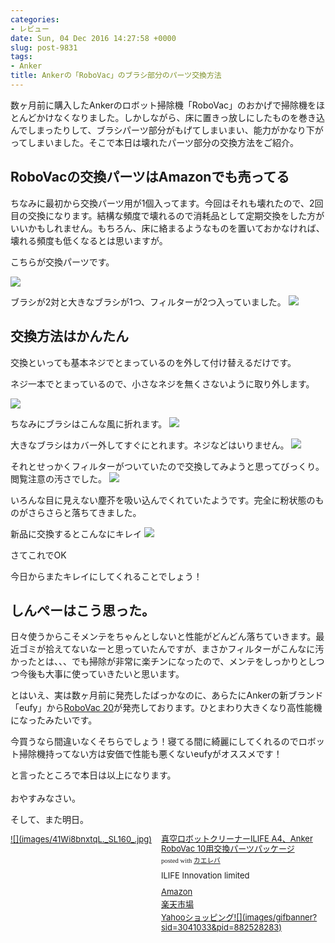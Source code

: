 ```yaml
---
categories:
- レビュー
date: Sun, 04 Dec 2016 14:27:58 +0000
slug: post-9831
tags:
- Anker
title: Ankerの「RoboVac」のブラシ部分のパーツ交換方法
---
```


数ヶ月前に購入したAnkerのロボット掃除機「RoboVac」のおかげで掃除機をほとんどかけなくなりました。しかしながら、床に置きっ放しにしたものを巻き込んでしまったりして、ブラシパーツ部分がもげてしまいまい、能力がかなり下がってしまいました。そこで本日は壊れたパーツ部分の交換方法をご紹介。<!--more--><h2>RoboVacの交換パーツはAmazonでも売ってる</h2>

ちなみに最初から交換パーツ用が1個入ってます。今回はそれも壊れたので、2回目の交換になります。結構な頻度で壊れるので消耗品として定期交換をした方がいいかもしれません。もちろん、床に絡まるようなものを置いておかなければ、壊れる頻度も低くなるとは思いますが。

こちらが交換パーツです。

![](images/IIMG_5056.jpg)

ブラシが2対と大きなブラシが1つ、フィルターが2つ入っていました。
![](images/IIMG_5057.jpg)

<h2>交換方法はかんたん</h2>

交換といっても基本ネジでとまっているのを外して付け替えるだけです。

ネジ一本でとまっているので、小さなネジを無くさないように取り外します。

![](images/IIMG_5054.jpg)

ちなみにブラシはこんな風に折れます。
![](images/IIMG_5052.jpg)

大きなブラシはカバー外してすぐにとれます。ネジなどはいりません。
![](images/IIMG_5055.jpg)


それとせっかくフィルターがついていたので交換してみようと思ってびっくり。閲覧注意の汚さでした。
![](images/IIMG_5062.jpg)

いろんな目に見えない塵芥を吸い込んでくれていたようです。完全に粉状態のものがさらさらと落ちてきました。

新品に交換するとこんなにキレイ
![](images/IIMG_5063.jpg)

さてこれでOK

今日からまたキレイにしてくれることでしょう！

<h2>しんぺーはこう思った。</h2>

日々使うからこそメンテをちゃんとしないと性能がどんどん落ちていきます。最近ゴミが拾えてないなーと思っていたんですが、まさかフィルターがこんなに汚かったとは、、、でも掃除が非常に楽チンになったので、メンテをしっかりとしつつ今後も大事に使っていきたいと思います。

とはいえ、実は数ヶ月前に発売したばっかなのに、あらたにAnkerの新ブランド「eufy」から<a href="http://amzn.to/2gUWa9m">RoboVac 20</a>が発売しております。ひとまわり大きくなり高性能機になったみたいです。

今買うなら間違いなくそちらでしょう！寝てる間に綺麗にしてくれるのでロボット掃除機持ってない方は安価で性能も悪くないeufyがオススメです！

と言ったところで本日は以上になります。<br><br>おやすみなさい。

そして、また明日。

<div class="kaerebalink-box" style="text-align:left;padding-bottom:20px;font-size:small;/zoom: 1;overflow: hidden;"><div class="kaerebalink-image" style="float:left;margin:0 15px 10px 0;"><a href="http://www.amazon.co.jp/exec/obidos/ASIN/B01M5EJ4TV/warawareotoko-22/ref=nosim/" target="_blank" >![](images/41Wi8bnxtqL._SL160_.jpg)</a></div><div class="kaerebalink-info" style="line-height:120%;/zoom: 1;overflow: hidden;"><div class="kaerebalink-name" style="margin-bottom:10px;line-height:120%"><a href="http://www.amazon.co.jp/exec/obidos/ASIN/B01M5EJ4TV/warawareotoko-22/ref=nosim/" target="_blank" >真空ロボットクリーナーILIFE A4、Anker RoboVac 10用交換パーツパッケージ</a><div class="kaerebalink-powered-date" style="font-size:8pt;margin-top:5px;font-family:verdana;line-height:120%">posted with <a href="http://kaereba.com" rel="nofollow" target="_blank">カエレバ</a></div></div><div class="kaerebalink-detail" style="margin-bottom:5px;"> ILIFE Innovation limited     </div><div class="kaerebalink-link1" style="margin-top:10px;"><div class="shoplinkamazon" style="margin:5px 0"><a href="http://www.amazon.co.jp/gp/search?keywords=%E7%9C%9F%E7%A9%BA%E3%83%AD%E3%83%9C%E3%83%83%E3%83%88%E3%82%AF%E3%83%AA%E3%83%BC%E3%83%8A%E3%83%BCILIFE%20A4%E3%80%81Anker%20RoboVac%2010%E7%94%A8%E4%BA%A4%E6%8F%9B%E3%83%91%E3%83%BC%E3%83%84%E3%83%91%E3%83%83%E3%82%B1%E3%83%BC%E3%82%B8&__mk_ja_JP=%E3%82%AB%E3%82%BF%E3%82%AB%E3%83%8A&tag=warawareotoko-22" target="_blank" >Amazon</a></div><div class="shoplinkrakuten" style="margin:5px 0"><a href="http://hb.afl.rakuten.co.jp/hgc/0f6e221b.2eb9748a.0f6e221c.35cc1e84/?pc=http%3A%2F%2Fsearch.rakuten.co.jp%2Fsearch%2Fmall%2F%25E7%259C%259F%25E7%25A9%25BA%25E3%2583%25AD%25E3%2583%259C%25E3%2583%2583%25E3%2583%2588%25E3%2582%25AF%25E3%2583%25AA%25E3%2583%25BC%25E3%2583%258A%25E3%2583%25BCILIFE%2520A4%25E3%2580%2581Anker%2520RoboVac%252010%25E7%2594%25A8%25E4%25BA%25A4%25E6%258F%259B%25E3%2583%2591%25E3%2583%25BC%25E3%2583%2584%25E3%2583%2591%25E3%2583%2583%25E3%2582%25B1%25E3%2583%25BC%25E3%2582%25B8%2F-%2Ff.1-p.1-s.1-sf.0-st.A-v.2%3Fx%3D0%26scid%3Daf_ich_link_urltxt%26m%3Dhttp%3A%2F%2Fm.rakuten.co.jp%2F" target="_blank" >楽天市場</a></div><div class="shoplinkyahoo" style="margin:5px 0"><a href="http://ck.jp.ap.valuecommerce.com/servlet/referral?sid=3041033&pid=882528283&vc_url=http%3A%2F%2Fsearch.shopping.yahoo.co.jp%2Fsearch%3Fp%3D%25E7%259C%259F%25E7%25A9%25BA%25E3%2583%25AD%25E3%2583%259C%25E3%2583%2583%25E3%2583%2588%25E3%2582%25AF%25E3%2583%25AA%25E3%2583%25BC%25E3%2583%258A%25E3%2583%25BCILIFE%2520A4%25E3%2580%2581Anker%2520RoboVac%252010%25E7%2594%25A8%25E4%25BA%25A4%25E6%258F%259B%25E3%2583%2591%25E3%2583%25BC%25E3%2583%2584%25E3%2583%2591%25E3%2583%2583%25E3%2582%25B1%25E3%2583%25BC%25E3%2582%25B8&vcptn=kaereba" target="_blank" >Yahooショッピング![](images/gifbanner?sid=3041033&pid=882528283)</a></div></div></div><div class="booklink-footer" style="clear: left"></div></div>
